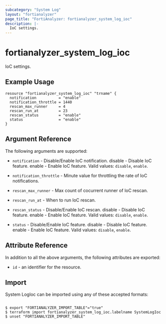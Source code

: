 ```yaml
---
subcategory: "System Log"
layout: "fortianalyzer"
page_title: "FortiAnalyzer: fortianalyzer_system_log_ioc"
description: |-
  IoC settings.
---
```


# fortianalyzer_system_log_ioc
IoC settings.

## Example Usage

```hcl
resource "fortianalyzer_system_log_ioc" "trname" {
  notification          = "enable"
  notification_throttle = 1440
  rescan_max_runner     = 4
  rescan_run_at         = 23
  rescan_status         = "enable"
  status                = "enable"
}
```

## Argument Reference


The following arguments are supported:


* `notification` - Disable/Enable IoC notification. disable - Disable IoC feature. enable - Enable IoC feature. Valid values: `disable`, `enable`.

* `notification_throttle` - Minute value for throttling the rate of IoC notifications.
* `rescan_max_runner` - Max count of cocurrent runner of IoC rescan.
* `rescan_run_at` - When to run IoC rescan.
* `rescan_status` - Disable/Enable IoC rescan. disable - Disable IoC feature. enable - Enable IoC feature. Valid values: `disable`, `enable`.

* `status` - Disable/Enable IoC feature. disable - Disable IoC feature. enable - Enable IoC feature. Valid values: `disable`, `enable`.



## Attribute Reference

In addition to all the above arguments, the following attributes are exported:
* `id` - an identifier for the resource.

## Import

System LogIoc can be imported using any of these accepted formats:
```

$ export "FORTIANALYZER_IMPORT_TABLE"="true"
$ terraform import fortianalyzer_system_log_ioc.labelname SystemLogIoc
$ unset "FORTIANALYZER_IMPORT_TABLE"
```

